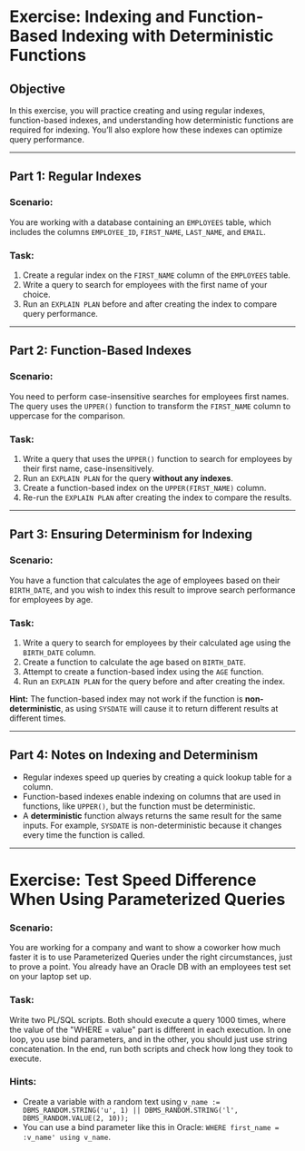 
# Exercise: Indexing and Function-Based Indexing with Deterministic Functions

## Objective
In this exercise, you will practice creating and using regular indexes, function-based indexes, and understanding how deterministic functions are required for indexing. You’ll also explore how these indexes can optimize query performance.

---

## Part 1: Regular Indexes

### Scenario:
You are working with a database containing an `EMPLOYEES` table, which includes the columns `EMPLOYEE_ID`, `FIRST_NAME`, `LAST_NAME`, and `EMAIL`.

### Task:
1. Create a regular index on the `FIRST_NAME` column of the `EMPLOYEES` table.
2. Write a query to search for employees with the first name of your choice.
3. Run an `EXPLAIN PLAN` before and after creating the index to compare query performance.

---

## Part 2: Function-Based Indexes

### Scenario:
You need to perform case-insensitive searches for employees first names. The query uses the `UPPER()` function to transform the `FIRST_NAME` column to uppercase for the comparison.

### Task:
1. Write a query that uses the `UPPER()` function to search for employees by their first name, case-insensitively.
2. Run an `EXPLAIN PLAN` for the query **without any indexes**.
3. Create a function-based index on the `UPPER(FIRST_NAME)` column.
4. Re-run the `EXPLAIN PLAN` after creating the index to compare the results.

---

## Part 3: Ensuring Determinism for Indexing

### Scenario:
You have a function that calculates the age of employees based on their `BIRTH_DATE`, and you wish to index this result to improve search performance for employees by age.

### Task:
1. Write a query to search for employees by their calculated age using the `BIRTH_DATE` column.
2. Create a function to calculate the age based on `BIRTH_DATE`.
3. Attempt to create a function-based index using the `AGE` function.
4. Run an `EXPLAIN PLAN` for the query before and after creating the index.

**Hint:** The function-based index may not work if the function is **non-deterministic**, as using `SYSDATE` will cause it to return different results at different times.

---

## Part 4: Notes on Indexing and Determinism

- Regular indexes speed up queries by creating a quick lookup table for a column.
- Function-based indexes enable indexing on columns that are used in functions, like `UPPER()`, but the function must be deterministic.
- A **deterministic** function always returns the same result for the same inputs. For example, `SYSDATE` is non-deterministic because it changes every time the function is called.

---

# Exercise: Test Speed Difference When Using Parameterized Queries

### Scenario:
You are working for a company and want to show a coworker how much faster it is to use Parameterized Queries under the right circumstances, just to prove a point. You already have an Oracle DB with an employees test set on your laptop set up.

### Task:
Write two PL/SQL scripts. Both should execute a query 1000 times, where the value of the "WHERE = value" part is different in each execution. In one loop, you use bind parameters, and in the other, you should just use string concatenation. In the end, run both scripts and check how long they took to execute.

### Hints:
- Create a variable with a random text using `v_name := DBMS_RANDOM.STRING('u', 1) || DBMS_RANDOM.STRING('l', DBMS_RANDOM.VALUE(2, 10));`
- You can use a bind parameter like this in Oracle: `WHERE first_name = :v_name' using v_name`.
